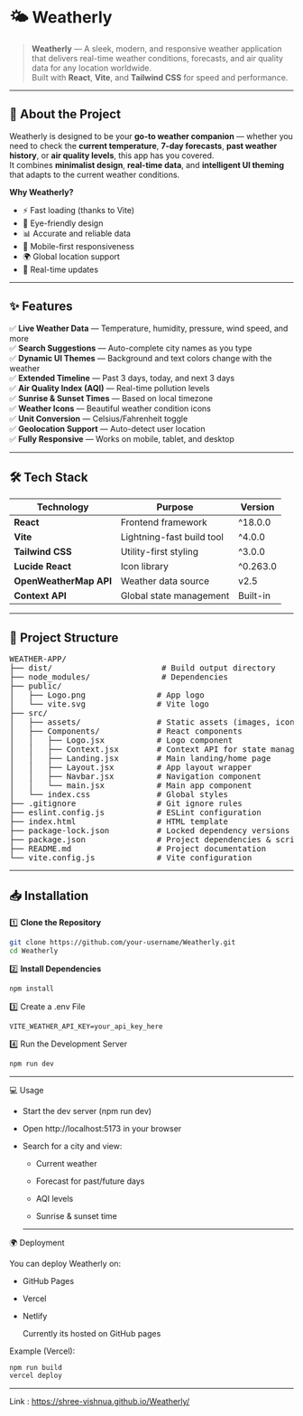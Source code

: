 # 🌤️ Weatherly



> **Weatherly** — A sleek, modern, and responsive weather application that delivers real-time weather conditions, forecasts, and air quality data for any location worldwide.  
Built with **React**, **Vite**, and **Tailwind CSS** for speed and performance.

---



## 📖 About the Project

Weatherly is designed to be your **go-to weather companion** — whether you need to check the **current temperature**, **7-day forecasts**, **past weather history**, or **air quality levels**, this app has you covered.  
It combines **minimalist design**, **real-time data**, and **intelligent UI theming** that adapts to the current weather conditions.

**Why Weatherly?**
- ⚡ Fast loading (thanks to Vite)
- 🎨 Eye-friendly design
- 📊 Accurate and reliable data
- 📱 Mobile-first responsiveness
- 🌍 Global location support
- 🔄 Real-time updates

---

## ✨ Features

✅ **Live Weather Data** — Temperature, humidity, pressure, wind speed, and more  
✅ **Search Suggestions** — Auto-complete city names as you type  
✅ **Dynamic UI Themes** — Background and text colors change with the weather  
✅ **Extended Timeline** — Past 3 days, today, and next 3 days  
✅ **Air Quality Index (AQI)** — Real-time pollution levels  
✅ **Sunrise & Sunset Times** — Based on local timezone  
✅ **Weather Icons** — Beautiful weather condition icons  
✅ **Unit Conversion** — Celsius/Fahrenheit toggle  
✅ **Geolocation Support** — Auto-detect user location  
✅ **Fully Responsive** — Works on mobile, tablet, and desktop  

---

## 🛠 Tech Stack

| Technology | Purpose | Version |
|------------|---------|---------|
| **React** | Frontend framework | ^18.0.0 |
| **Vite** | Lightning-fast build tool | ^4.0.0 |
| **Tailwind CSS** | Utility-first styling | ^3.0.0 |
| **Lucide React** | Icon library | ^0.263.0 |
| **OpenWeatherMap API** | Weather data source | v2.5 |
| **Context API** | Global state management | Built-in |

---

## 📁 Project Structure

<pre>
WEATHER-APP/
├── dist/                       # Build output directory
├── node_modules/               # Dependencies
├── public/
│   ├── Logo.png               # App logo
│   └── vite.svg               # Vite logo
├── src/
│   ├── assets/                # Static assets (images, icons)
│   ├── Components/            # React components
│   │   ├── Logo.jsx           # Logo component
│   │   ├── Context.jsx        # Context API for state management
│   │   ├── Landing.jsx        # Main landing/home page
│   │   ├── Layout.jsx         # App layout wrapper
│   │   ├── Navbar.jsx         # Navigation component
│   │   └── main.jsx           # Main app component
│   └── index.css              # Global styles
├── .gitignore                 # Git ignore rules
├── eslint.config.js           # ESLint configuration
├── index.html                 # HTML template
├── package-lock.json          # Locked dependency versions
├── package.json               # Project dependencies & scripts
├── README.md                  # Project documentation
└── vite.config.js             # Vite configuration
</pre>


---

## 📥 Installation

1️⃣ **Clone the Repository**
```bash
git clone https://github.com/your-username/Weatherly.git
cd Weatherly
```

2️⃣ **Install Dependencies**

```bash
npm install
```

3️⃣ Create a .env File
```env
VITE_WEATHER_API_KEY=your_api_key_here
```

4️⃣ Run the Development Server
```bash
npm run dev
```
---

💻 Usage

- Start the dev server (npm run dev)

- Open http://localhost:5173 in your browser

- Search for a city and view:

   - Current weather

   - Forecast for past/future days

   - AQI levels

   - Sunrise & sunset time

  ---
 
🌍 Deployment

You can deploy Weatherly on:

 - GitHub Pages

 - Vercel

 - Netlify

   Currently its hosted on GitHub pages

Example (Vercel):
```bash
npm run build
vercel deploy
```
---
Link : https://shree-vishnua.github.io/Weatherly/

